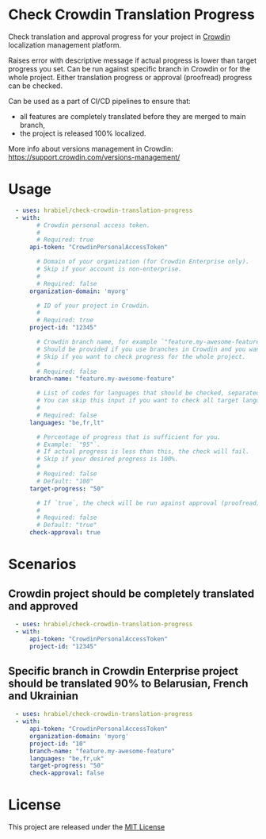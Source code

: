 # Check Crowdin Translation Progress

Check translation and approval progress for your project in [Crowdin](https://crowdin.com/) localization management platform.

Raises error with descriptive message if actual progress is lower than target progress you set.
Can be run against specific branch in Crowdin or for the whole project.
Either translation progress or approval (proofread) progress can be checked.

Can be used as a part of CI/CD pipelines to ensure that:
- all features are completely translated before they are merged to main branch,
- the project is released 100% localized.

More info about versions management in Crowdin: https://support.crowdin.com/versions-management/

# Usage

```yaml
  - uses: hrabiel/check-crowdin-translation-progress
  - with:
        # Crowdin personal access token.
        #
        # Required: true
      api-token: "CrowdinPersonalAccessToken"

        # Domain of your organization (for Crowdin Enterprise only).
        # Skip if your account is non-enterprise.
        #
        # Required: false
      organization-domain: 'myorg'

        # ID of your project in Crowdin.
        #
        # Required: true
      project-id: "12345"

        # Crowdin branch name, for example `"feature.my-awesome-feature"`.
        # Should be provided if you use branches in Crowdin and you want to check progress for specific branch only.
        # Skip if you want to check progress for the whole project.
        #
        # Required: false
      branch-name: "feature.my-awesome-feature"

        # List of codes for languages that should be checked, separated by comma, for example `"be,fr,lt"`.
        # You can skip this input if you want to check all target languages of your project.
        #
        # Required: false
      languages: "be,fr,lt"

        # Percentage of progress that is sufficient for you.
        # Example: `"95"`.
        # If actual progress is less than this, the check will fail.
        # Skip if your desired progress is 100%.
        #
        # Required: false
        # Default: "100"
      target-progress: "50"

        # If `true`, the check will be run against approval (proofread) progress instead of translation progress.
        #
        # Required: false
        # Default: "true"
      check-approval: true
```

# Scenarios

## Crowdin project should be completely translated and approved

```yaml
  - uses: hrabiel/check-crowdin-translation-progress
  - with:
      api-token: "CrowdinPersonalAccessToken"
      project-id: "12345"
```

## Specific branch in Crowdin Enterprise project should be translated 90% to Belarusian, French and Ukrainian

```yaml
  - uses: hrabiel/check-crowdin-translation-progress
  - with:
      api-token: "CrowdinPersonalAccessToken"
      organization-domain: 'myorg'
      project-id: "10"
      branch-name: "feature.my-awesome-feature"
      languages: "be,fr,uk"
      target-progress: "50"
      check-approval: false
```

# License

This project are released under the [MIT License](LICENSE)
